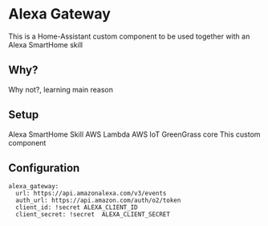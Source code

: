# Alexa Gateway
This is a Home-Assistant custom component to be used together with an Alexa SmartHome skill

## Why?
Why not?, learning main reason

## Setup
Alexa SmartHome Skill
AWS Lambda
AWS IoT GreenGrass core
This custom component

## Configuration
```
alexa_gateway:
  url: https://api.amazonalexa.com/v3/events
  auth_url: https://api.amazon.com/auth/o2/token
  client_id: !secret ALEXA_CLIENT_ID
  client_secret: !secret  ALEXA_CLIENT_SECRET
```
